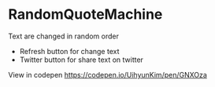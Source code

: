 # RandomQuoteMachine
Text are changed in random order
* Refresh button for change text
* Twitter button for share text on twitter

View in codepen
https://codepen.io/UihyunKim/pen/GNXOza
